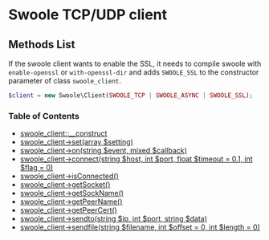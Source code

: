 # Swoole TCP/UDP client

## Methods List

If the swoole client wants to enable the SSL, it needs to compile swoole with `enable-openssl` or `with-openssl-dir` and adds `SWOOLE_SSL` to the constructor parameter of class `swoole_client`. 

```php
$client = new Swoole\Client(SWOOLE_TCP | SWOOLE_ASYNC | SWOOLE_SSL);
```

### Table of Contents

- [swoole_client::__construct](/modules/swoole-client/methods/construct.md)
- [swoole_client->set(array $setting)](/modules/swoole-client/methods/set.md)
- [swoole_client->on(string $event, mixed $callback)](/modules/swoole-client/methods/on.md)
- [swoole_client->connect(string $host, int $port, float $timeout = 0.1, int $flag = 0)](/modules/swoole-client/methods/connect.md)
- [swoole_client->isConnected()](/modules/swoole-client/methods/isconnected.md)
- [swoole_client->getSocket()](/modules/swoole-client/methods/getsocket.md)
- [swoole_client->getSockName()](/modules/swoole-client/methods/getsockname.md)
- [swoole_client->getPeerName()](/modules/swoole-client/methods/getpeername.md)
- [swoole_client->getPeerCert()](/modules/swoole-client/methods/getpeercert.md)
- [swoole_client->sendto(string $ip, int $port, string $data)](/modules/swoole-client/methods/sendto.md)
- [swoole_client->sendfile(string $filename, int $offset = 0, int $length = 0)](/modules/swoole-client/methods/sendfile.md)

